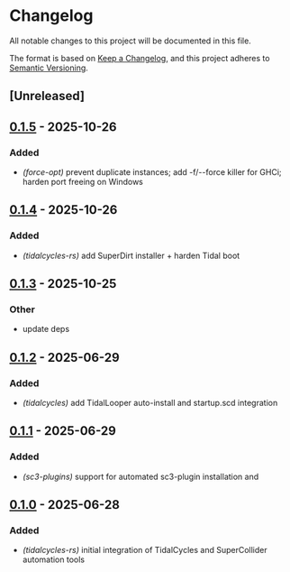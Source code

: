 # Changelog

All notable changes to this project will be documented in this file.

The format is based on [Keep a Changelog](https://keepachangelog.com/en/1.0.0/),
and this project adheres to [Semantic Versioning](https://semver.org/spec/v2.0.0.html).

## [Unreleased]

## [0.1.5](https://github.com/davehorner/e_midi/compare/tidalcycles-rs-v0.1.4...tidalcycles-rs-v0.1.5) - 2025-10-26

### Added

- *(force-opt)* prevent duplicate instances; add -f/--force killer for GHCi; harden port freeing on Windows

## [0.1.4](https://github.com/davehorner/e_midi/compare/tidalcycles-rs-v0.1.3...tidalcycles-rs-v0.1.4) - 2025-10-26

### Added

- *(tidalcycles-rs)* add SuperDirt installer + harden Tidal boot

## [0.1.3](https://github.com/davehorner/e_midi/compare/tidalcycles-rs-v0.1.2...tidalcycles-rs-v0.1.3) - 2025-10-25

### Other

- update deps

## [0.1.2](https://github.com/davehorner/e_midi/compare/tidalcycles-rs-v0.1.1...tidalcycles-rs-v0.1.2) - 2025-06-29

### Added

- *(tidalcycles)* add TidalLooper auto-install and startup.scd integration

## [0.1.1](https://github.com/davehorner/e_midi/compare/tidalcycles-rs-v0.1.0...tidalcycles-rs-v0.1.1) - 2025-06-29

### Added

- *(sc3-plugins)* support for automated sc3-plugin installation and

## [0.1.0](https://github.com/davehorner/e_midi/releases/tag/tidalcycles-rs-v0.1.0) - 2025-06-28

### Added

- *(tidalcycles-rs)* initial integration of TidalCycles and SuperCollider automation tools
